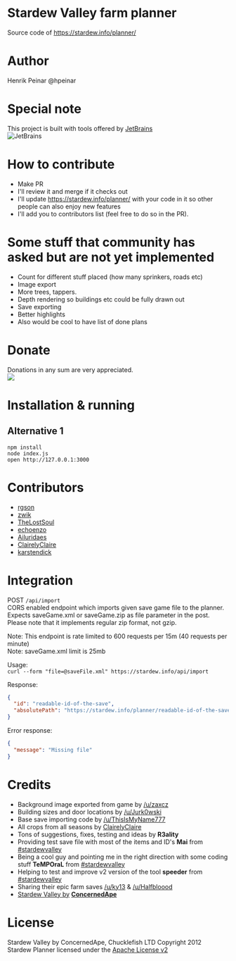 # Stardew Valley farm planner
Source code of https://stardew.info/planner/

# Author
Henrik Peinar @hpeinar

# Special note
This project is built with tools offered by [JetBrains](https://www.jetbrains.com)     
![JetBrains](https://stardew.info/planner/img/jetbrains-logo.png)

# How to contribute
- Make PR
- I'll review it and merge if it checks out
- I'll update https://stardew.info/planner/ with your code in it so other people can also enjoy new features
- I'll add you to contributors list (feel free to do so in the PR).

# Some stuff that community has asked but are not yet implemented
- Count for different stuff placed (how many sprinkers, roads etc)
- Image export
- More trees, tappers.
- Depth rendering so buildings etc could be fully drawn out
- Save exporting
- Better highlights
- Also would be cool to have list of done plans

# Donate
Donations in any sum are very appreciated.     
[![](https://www.paypalobjects.com/webstatic/mktg/logo/pp_cc_mark_37x23.jpg)](https://www.paypal.com/cgi-bin/webscr?cmd=_s-xclick&hosted_button_id=7SC54QGXFXF6C)

# Installation & running
## Alternative 1
`npm install`    
`node index.js`     
`open http://127.0.0.1:3000`

# Contributors
- [rgson](https://github.com/rgson)
- [zwik](https://github.com/zwik)
- [TheLostSoul](https://github.com/TheLostSoul)    
- [echoenzo](https://github.com/echoenzo)
- [Ailuridaes](https://github.com/Ailuridaes)
- [ClairelyClaire](https://github.com/ClairelyClaire)
- [karstendick](https://github.com/karstendick)

# Integration
POST `/api/import`     
CORS enabled endpoint which imports given save game file to the planner.     
Expects saveGame.xml or saveGame.zip as file parameter in the post. Please note that it implements regular zip format, not gzip.    
    
Note: This endpoint is rate limited to 600 requests per 15m (40 requests per minute)         
Note: saveGame.xml limit is 25mb    
      
Usage:      
`curl --form "file=@saveFile.xml" https://stardew.info/api/import`    
      
Response:     
```json
{
  "id": "readable-id-of-the-save",
  "absolutePath": "https://stardew.info/planner/readable-id-of-the-save"
}
```
     
Error response:     
```json 
{
  "message": "Missing file"
}
```

# Credits
- Background image exported from game by [/u/zaxcz](https://www.reddit.com/user/zaxcz)
- Building sizes and door locations by [/u/Jurk0wski](https://www.reddit.com/user/Jurk0wski)
- Base save importing code by [/u/ThisIsMyName777](https://www.reddit.com/user/ThisIsMyName777)
- All crops from all seasons by [ClairelyClaire](https://github.com/ClairelyClaire)
- Tons of suggestions, fixes, testing and ideas by **R3ality**
- Providing test save file with most of the items and ID's **Mai** from [#stardewvalley](irc://irc.freenode.net/stardewvalley)
- Being a cool guy and pointing me in the right direction with some coding stuff **TeMPOraL** from [#stardewvalley](irc://irc.freenode.net/stardewvalley)
- Helping to test and improve v2 version of the tool **speeder** from [#stardewvalley](irc://irc.freenode.net/stardew-modding)
- Sharing their epic farm saves [/u/ky13](https://www.reddit.com/user/ky13) & [/u/Halfbloood](https://www.reddit.com/user/Halfbloood)
- [Stardew Valley by](http://stardewvalley.net/) **[ConcernedApe](https://www.reddit.com/user/ConcernedApe)**

# License
Stardew Valley by ConcernedApe, Chucklefish LTD Copyright 2012     
Stardew Planner licensed under the [Apache License v2](https://github.com/hpeinar/stardewplanner/blob/master/LICENSE.md)
